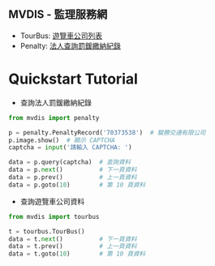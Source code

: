 MVDIS - 監理服務網
------------------

* TourBus: [遊覽車公司列表](https://www.mvdis.gov.tw/m3-emv-mk3/tourBus/query)
* Penalty: [法人查詢罰鍰繳納紀錄](https://www.mvdis.gov.tw/m3-emv-vil/vil/penaltyQueryPayRecord/legal)

# Quickstart Tutorial

* 查詢法人罰鍰繳納紀錄

```python
from mvdis import penalty

p = penalty.PenaltyRecord('70373538')  # 駿勝交通有限公司
p.image.show()  # 顯示 CAPTCHA
captcha = input('請輸入 CAPTCHA: ')

data = p.query(captcha)  # 查詢資料
data = p.next()          # 下一頁資料
data = p.prev()          # 上一頁資料
data = p.goto(10)        # 第 10 頁資料
```

* 查詢遊覽車公司資料

```python
from mvdis import tourbus

t = tourbus.TourBus()
data = t.next()          # 下一頁資料
data = t.prev()          # 上一頁資料
data = t.goto(10)        # 第 10 頁資料

```

